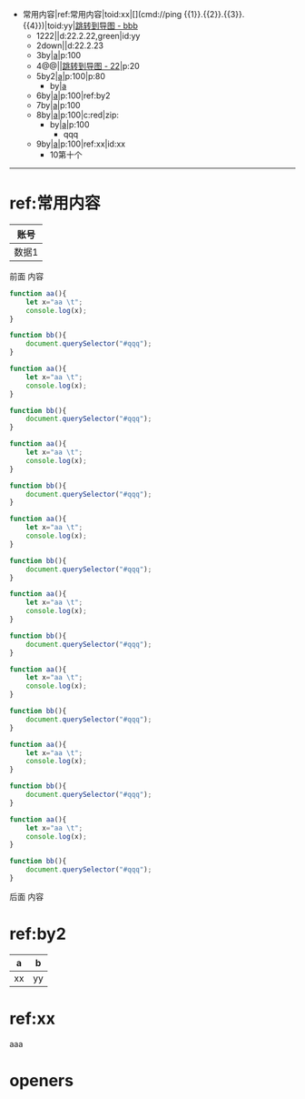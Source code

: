 - 常用内容|ref:常用内容|toid:xx|[](cmd://ping {{1}}.{{2}}.{{3}}.{{4}})|toid:yy|[跳转到导图 - bbb](gmap://bbb)
	- 1222|[](urlx://https://baidu.com)|d:22.2.22,green|id:yy
	- 2down|[](dirext://d:\down)|d:22.2.23
	- 3by|[a](openby://D:\c.txt@@emeditor)|p:100
	- 4@@|[](file:///@@cmd.exe)|[跳转到导图 - 22](gmap://22)|p:20
	- 5by2|[a](openby://D:\c.txt@@emeditor)|p:100|p:80
		- by|[a](openby://D:\c.txt@@emeditor)
	- 6by|[a](openby://D:\c.txt@@emeditor)|p:100|ref:by2
	- 7by|[a](openby://D:\c.txt@@emeditor)|p:100
	- 8by|[a](openby://D:\c.txt@@emeditor)|p:100|c:red|zip:
		- by|[a](openby://D:\c.txt@@emeditor)|p:100
			- qqq
	- 9by|[a](openby://D:\c.txt@@emeditor)|p:100|ref:xx|id:xx
		- 10第十个













***
# ref:常用内容
|账号|
|-|
|数据1|




前面 内容

```javascript
function aa(){
	let x="aa \t";
	console.log(x);
}

function bb(){
	document.querySelector("#qqq");
}

function aa(){
	let x="aa \t";
	console.log(x);
}

function bb(){
	document.querySelector("#qqq");
}

function aa(){
	let x="aa \t";
	console.log(x);
}

function bb(){
	document.querySelector("#qqq");
}

function aa(){
	let x="aa \t";
	console.log(x);
}

function bb(){
	document.querySelector("#qqq");
}

function aa(){
	let x="aa \t";
	console.log(x);
}

function bb(){
	document.querySelector("#qqq");
}

function aa(){
	let x="aa \t";
	console.log(x);
}

function bb(){
	document.querySelector("#qqq");
}

function aa(){
	let x="aa \t";
	console.log(x);
}

function bb(){
	document.querySelector("#qqq");
}

function aa(){
	let x="aa \t";
	console.log(x);
}

function bb(){
	document.querySelector("#qqq");
}
```

后面 内容

# ref:by2
|a|b|
|-|-|
|xx|yy|

# ref:xx
aaa



# openers
[tt]: emeditor